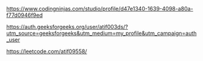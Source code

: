 https://www.codingninjas.com/studio/profile/d47e1340-1639-4098-a80a-f77d0946f9ed


https://auth.geeksforgeeks.org/user/atif003ds/?utm_source=geeksforgeeks&utm_medium=my_profile&utm_campaign=auth_user

https://leetcode.com/atif09558/
